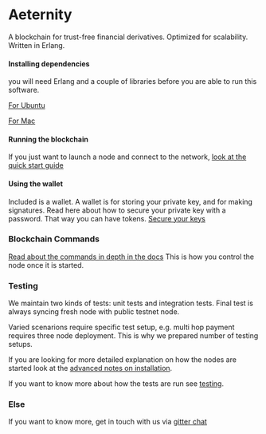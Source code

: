 Aeternity
==========

A blockchain for trust-free financial derivatives.
Optimized for scalability.
Written in Erlang. 

#### Installing dependencies

you will need Erlang and a couple of libraries before you are able to run this software.

[For Ubuntu](docs/ubuntu_dependencies.md)

[For Mac](docs/mac_dependencies.md)


#### Running the blockchain

If you just want to launch a node and connect to the network, [look at the quick start guide](docs/getting-started/turn_it_on.md)

#### Using the wallet

Included is a wallet. A wallet is for storing your private key, and for making signatures.
Read here about how to secure your private key with a password. That way you can have tokens.
[Secure your keys](docs/api/securing_keys.md)

### Blockchain Commands

[Read about the commands in depth in the docs](docs/api/commands.md) This is how you control the node once it is started.

### Testing

We maintain two kinds of tests: unit tests and integration tests. Final test is always syncing fresh node with public testnet node.

Varied scenarions require specific test setup, e.g. multi hop payment requires three node deployment. This is why we prepared number of testing setups.

If you are looking for more detailed explanation on how the nodes are started look at the [advanced notes on installation](docs/getting-started/build_intro.md).

If you want to know more about how the tests are run see [testing](/docs/merging-and-testing/testing.md).

### Else
If you want to know more, get in touch with us via [gitter chat](https://gitter.im/aeternity/Lobby)
